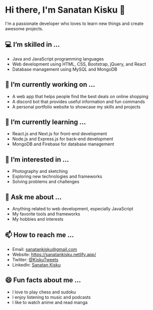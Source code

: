 # Hi there, I'm Sanatan Kisku 👋

I'm a passionate developer who loves to learn new things and create awesome projects.

## 💻 I’m skilled in ...

- Java and JavaScript programming languages
- Web development using HTML, CSS, Bootstrap, jQuery, and React
- Database management using MySQL and MongoDB

## 🔭 I’m currently working on ...

- A web app that helps people find the best deals on online shopping
- A discord bot that provides useful information and fun commands
- A personal portfolio website to showcase my skills and projects

## 🌱 I’m currently learning ...

- React.js and Next.js for front-end development
- Node.js and Express.js for back-end development
- MongoDB and Firebase for database management

## 🎨 I’m interested in ...

- Photography and sketching
- Exploring new technologies and frameworks
- Solving problems and challenges

## 💬 Ask me about ...

- Anything related to web development, especially JavaScript
- My favorite tools and frameworks
- My hobbies and interests

## 📫 How to reach me ...

- Email: sanatankisku@gmail.com
- Website: https://sanatankisku.netlify.app/
- Twitter: [@KiskuTweets](https://twitter.com/KiskuTweets)
- LinkedIn: [Sanatan Kisku](https://www.linkedin.com/in/sanatankisku/)

## 😄 Fun facts about me ...

- I love to play chess and sudoku
- I enjoy listening to music and podcasts
- I like to watch anime and read manga

